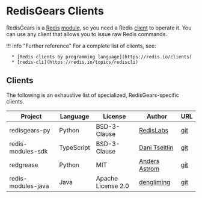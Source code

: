 # RedisGears Clients
RedisGears is a [Redis](glossary.md#redis) [module](glossary.md#module), so you need a Redis [client](glossary.md#client) to operate it. You can use any client that allows you to issue raw Redis commands.

!!! info "Further reference"
    For a complete list of clients, see:

      * [Redis clients by programming language](https://redis.io/clients)
      * [redis-cli](https://redis.io/topics/rediscli)

## Clients
The following is an exhaustive list of specialized, RedisGears-specific clients.

| Project | Language | License | Author | URL |
| --- | --- | --- | --- | --- |
| redisgears-py | Python | BSD-3-Clause | [RedisLabs](https://github.com/RedisLabs) | [git](https://github.com/RedisGears/redisgears-py) |
| redis-modules-sdk | TypeScript | BSD-3-Clause | [Dani Tseitlin](https://github.com/danitseitlin) | [git](https://github.com/danitseitlin/redis-modules-sdk) |
| redgrease | Python | MIT | [Anders Astrom](https://github.com/d00astro) | [git](https://github.com/lyngon/redgrease) |
| redis-modules-java | Java | Apache License 2.0 | [dengliming](https://github.com/dengliming) | [git](https://github.com/dengliming/redis-modules-java) |
